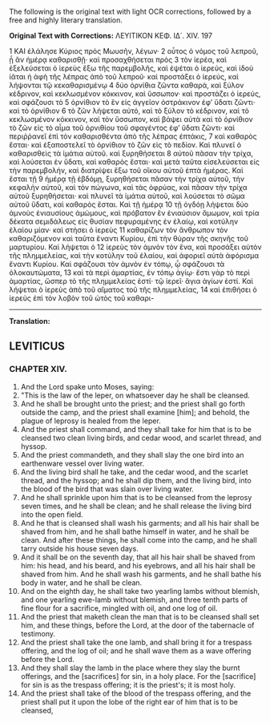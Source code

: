 The following is the original text with light OCR corrections, followed by a free and highly literary translation.

**Original Text with Corrections:**
ΛΕΥΙΤΙΚΟΝ
ΚΕΦ. ΙΔ´. XIV.
197

1 ΚΑΙ ἐλάλησε Κύριος πρὸς Μωυσῆν, λέγων· 2 οὗτος ὁ νόμος
τοῦ λεπροῦ, ᾗ ἂν ἡμέρᾳ καθαρισθῇ· καὶ προσαχθήσεται πρὸς 3
τὸν ἱερέα, καὶ ἐξελεύσεται ὁ ἱερεὺς ἔξω τῆς παρεμβολῆς, καὶ ἐψέται
ὁ ἱερεύς, καὶ ἰδοὺ ἰᾶται ἡ ἀφὴ τῆς λέπρας ἀπὸ τοῦ λεπροῦ· καὶ
προστάξει ὁ ἱερεύς, καὶ λήψονται τῷ κεκαθαρισμένῳ 4 δύο ὀρνίθια
ζῶντα καθαρά, καὶ ξύλον κέδρινον, καὶ κεκλωσμένον κόκκινον, καὶ
ὕσσωπον· καὶ προστάζει ὁ ἱερεύς, καὶ σφάζουσι τὸ 5 ὀρνίθιον τὸ
ἓν εἰς ἀγγεῖον ὀστράκινον ἐφ’ ὕδατι ζῶντι· καὶ τὸ ὀρνίθιον 6 τὸ
ζῶν λήψεται αὐτό, καὶ τὸ ξύλον τὸ κέδρινον, καὶ τὸ κεκλωσμένον
κόκκινον, καὶ τὸν ὕσσωπον, καὶ βάψει αὐτὰ καὶ τὸ ὀρνίθιον τὸ
ζῶν εἰς τὸ αἷμα τοῦ ὀρνιθίου τοῦ σφαγέντος ἐφ’ ὕδατι ζῶντι· καὶ
περιῤῥανεῖ ἐπὶ τὸν καθαρισθέντα ἀπὸ τῆς λέπρας ἑπτάκις, 7 καὶ
καθαρὸς ἔσται· καὶ ἐξαποστελεῖ τὸ ὀρνίθιον τὸ ζῶν εἰς τὸ πεδίον.
Καὶ πλυνεῖ ὁ καθαρισθεὶς τὰ ἱμάτια αὐτοῦ. καὶ ξυρηθήσεται 8
αὐτοῦ πᾶσαν τὴν τρίχα, καὶ λούσεται ἐν ὕδατι, καὶ καθαρὸς ἔσται·
καὶ μετὰ ταῦτα εἰσελεύσεται εἰς τὴν παρεμβολήν, καὶ διατρίψει ἔξω
τοῦ οἴκου αὐτοῦ ἑπτὰ ἡμέρας. Καὶ ἔσται τῇ 9 ἡμέρᾳ τῇ ἑβδόμῃ,
ξυρηθήσεται πᾶσαν τὴν τρίχα αὐτοῦ, τὴν κεφαλὴν αὐτοῦ, καὶ τὸν
πώγωνα, καὶ τὰς ὀφρύας, καὶ πᾶσαν τὴν τρίχα αὐτοῦ ξυρηθήσεται·
καὶ πλυνεῖ τὰ ἱμάτια αὐτοῦ, καὶ λούσεται τὸ σῶμα αὐτοῦ ὕδατι,
καὶ καθαρὸς ἔσται. Καὶ τῇ ἡμέρᾳ 10 τῇ ὀγδόῃ λήψεται δύο ἀμνοὺς
ἐνιαυσίους ἀμώμους, καὶ πρόβατον ἓν ἐνιαύσιον ἄμωμον, καὶ τρία
δέκατα σεμιδάλεως εἰς θυσίαν πεφυραμένης ἐν ἐλαίῳ, καὶ κοτύλην
ἐλαίου μίαν· καὶ στήσει ὁ ἱερεὺς 11 καθαρίζων τὸν ἄνθρωπον τὸν
καθαριζόμενον καὶ ταῦτα ἔναντι Κυρίου, ἐπὶ τὴν θύραν τῆς σκηνῆς
τοῦ μαρτυρίου. Καὶ λήψεται ὁ 12 ἱερεὺς τὸν ἀμνὸν τὸν ἕνα, καὶ
προσάξει αὐτὸν τῆς πλημμελείας, καὶ τὴν κοτύλην τοῦ ἐλαίου, καὶ
ἀφοριεῖ αὐτὰ ἀφόρισμα ἔναντι Κυρίου. Καὶ σφάζουσι τὸν ἀμνὸν
ἐν τόπῳ, ᾧ σφάζουσι τὰ ὁλοκαυτώματα, 13 καὶ τὰ περὶ ἁμαρτίας,
ἐν τόπῳ ἁγίῳ· ἔστι γὰρ τὸ περὶ ἁμαρτίας, ὥσπερ τὸ τῆς πλημμελείας
ἐστί· τῷ ἱερεῖ· ἅγια ἁγίων ἐστί. Καὶ λήψεται ὁ ἱερεὺς ἀπὸ τοῦ
αἵματος τοῦ τῆς πλημμελείας, 14 καὶ ἐπιθήσει ὁ ἱερεὺς ἐπὶ τὸν
λοβὸν τοῦ ὠτὸς τοῦ καθαρι-

---

**Translation:**

## LEVITICUS
### CHAPTER XIV.

1.  And the Lord spake unto Moses, saying:
2.  "This is the law of the leper, on whatsoever day he shall be cleansed.
3.  And he shall be brought unto the priest; and the priest shall go forth outside the camp, and the priest shall examine [him]; and behold, the plague of leprosy is healed from the leper.
4.  And the priest shall command, and they shall take for him that is to be cleansed two clean living birds, and cedar wood, and scarlet thread, and hyssop.
5.  And the priest commandeth, and they shall slay the one bird into an earthenware vessel over living water.
6.  And the living bird shall he take, and the cedar wood, and the scarlet thread, and the hyssop; and he shall dip them, and the living bird, into the blood of the bird that was slain over living water.
7.  And he shall sprinkle upon him that is to be cleansed from the leprosy seven times, and he shall be clean; and he shall release the living bird into the open field.
8.  And he that is cleansed shall wash his garments; and all his hair shall be shaved from him, and he shall bathe himself in water, and he shall be clean. And after these things, he shall come into the camp, and he shall tarry outside his house seven days.
9.  And it shall be on the seventh day, that all his hair shall be shaved from him: his head, and his beard, and his eyebrows, and all his hair shall be shaved from him. And he shall wash his garments, and he shall bathe his body in water, and he shall be clean.
10. And on the eighth day, he shall take two yearling lambs without blemish, and one yearling ewe-lamb without blemish, and three tenth parts of fine flour for a sacrifice, mingled with oil, and one log of oil.
11. And the priest that maketh clean the man that is to be cleansed shall set him, and these things, before the Lord, at the door of the tabernacle of testimony.
12. And the priest shall take the one lamb, and shall bring it for a trespass offering, and the log of oil; and he shall wave them as a wave offering before the Lord.
13. And they shall slay the lamb in the place where they slay the burnt offerings, and the [sacrifices] for sin, in a holy place. For the [sacrifice] for sin is as the trespass offering; it is the priest's; it is most holy.
14. And the priest shall take of the blood of the trespass offering, and the priest shall put it upon the lobe of the right ear of him that is to be cleansed,